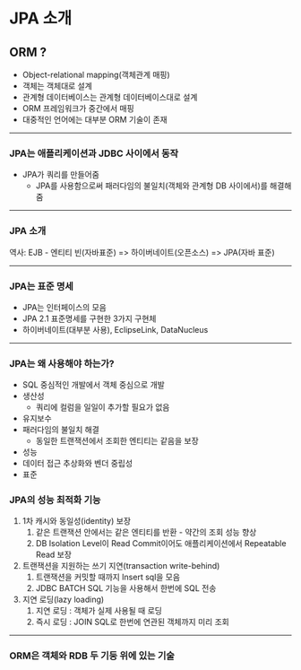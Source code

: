 # JPA 소개 
## ORM ?
- Object-relational mapping(객체관계 매핑)
- 객체는 객체대로 설계 
- 관계형 데이터베이스는 관계형 데이터베이스대로 설계 
- ORM 프레임워크가 중간에서 매핑 
- 대중적인 언어에는 대부분 ORM 기술이 존재 

---
### JPA는 애플리케이션과 JDBC 사이에서 동작 
- JPA가 쿼리를 만들어줌 
  - JPA를 사용함으로써 패러다임의 불일치(객체와 관계형 DB 사이에서)를 해결해줌

---
### JPA 소개 
역사: EJB - 엔티티 빈(자바표준) => 하이버네이트(오픈소스) => JPA(자바 표준)

---
### JPA는 표준 명세 
- JPA는 인터페이스의 모음 
- JPA 2.1 표준명세를 구현한 3가지 구현체 
- 하이버네이트(대부분 사용), EclipseLink, DataNucleus

---
### JPA는 왜 사용해야 하는가? 
- SQL 중심적인 개발에서 객체 중심으로 개발 
- 생산성
  - 쿼리에 컬럼을 일일이 추가할 필요가 없음  
- 유지보수 
- 패러다임의 불일치 해결 
  - 동일한 트랜잭션에서 조회한 엔티티는 같음을 보장 
- 성능 
- 데이터 접근 추상화와 벤더 중립성
- 표준 

### JPA의 성능 최적화 기능 
1. 1차 캐시와 동일성(identity) 보장
   1. 같은 트랜잭션 안에서는 같은 엔티티를 반환 - 약간의 조회 성능 향상 
   2. DB Isolation Level이 Read Commit이어도 애플리케이션에서 Repeatable Read 보장  
2. 트랜잭션을 지원하는 쓰기 지연(transaction write-behind) 
   1. 트랜잭션을 커밋할 때까지 Insert sql을 모음 
   2. JDBC BATCH SQL 기능을 사용해서 한번에 SQL 전송 
3. 지연 로딩(lazy loading)  
   1. 지연 로딩 : 객체가 실제 사용될 때 로딩 
   2. 즉시 로딩 : JOIN SQL로 한번에 연관된 객체까지 미리 조회 
   
---
### ORM은 객체와 RDB 두 기둥 위에 있는 기술    
    
